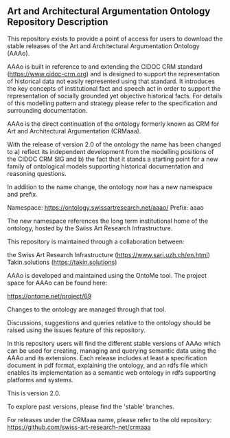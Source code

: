 ## Art and Architectural Argumentation Ontology Repository Description ##

This repository exists to provide a point of access for users to download the stable releases of the Art and Architectural Argumentation Ontology (AAAo). 

AAAo is built in reference to and extending the CIDOC CRM standard (https://www.cidoc-crm.org) and is designed to support the representation of historical data not easily represented using that standard. It introduces the key concepts of institutional fact and speech act in order to support the representation of socially grounded yet objective historical facts. For details of this modelling pattern and strategy please refer to the specification and surrounding documentation.

AAAo is the direct continuation of the ontology formerly known as CRM for Art and Architectural Argumentation (CRMaaa).

With the release of version 2.0 of the ontology the name has been changed to a) reflect its independent development from the modelling positions of the CIDOC CRM SIG and b) the fact that it stands a starting point for a new family of ontological models supporting historical documentation and reasoning questions. 

In addition to the name change, the ontology now has a new namespace and prefix.

Namespace: https://ontology.swissartresearch.net/aaao/
Prefix: aaao

The new namespace references the long term institutional home of the ontology, hosted by the Swiss Art Research Infrastructure. 

This repository is maintained through a collaboration between:

the Swiss Art Research Infrastructure (https://www.sari.uzh.ch/en.html)
Takin.solutions (https://takin.solutions)



AAAo is developed and maintained using the OntoMe tool. The project space for AAAo can be found here:

https://ontome.net/project/69

Changes to the ontology are managed through that tool.

Discussions, suggestions and queries relative to the ontology should be raised using the issues feature of this repository.

In this repository users will find the different stable versions of AAAo which can be used for creating, managing and querying semantic data using the AAAo and its extensions. Each release includes at least a specification document in pdf format, explaining the ontology, and an rdfs file which enables its implementation as a semantic web ontology in rdfs supporting platforms and systems.


This is version 2.0.

To explore past versions, please find the 'stable' branches.

For releases under the CRMaaa name, please refer to the old repository: https://github.com/swiss-art-research-net/crmaaa
